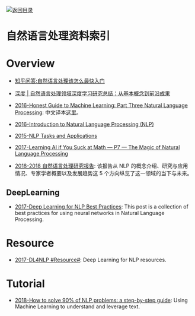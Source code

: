 [![返回目录](https://user-images.githubusercontent.com/5803001/38079637-ff0abcf0-3371-11e8-9b76-ad651620afc7.jpg)](https://github.com/wxyyxc1992/Awesome-Lists)

# 自然语言处理资料索引

# Overview

- [知乎问答:自然语言处理该怎么最快入门](https://www.zhihu.com/question/19895141/answer/20084186)

- [深度 | 自然语言处理领域深度学习研究总结：从基本概念到前沿成果](http://mp.weixin.qq.com/s?__biz=MzA3MzI4MjgzMw==&mid=2650722208&idx=1&sn=52397806416c7d7f570d5c8fc9ecb96e&chksm=871b0bdeb06c82c85c03e7a07a3c71d9258969470ed8b70eeff850db98a0b7b98cda6fe787ee&mpshare=1&scene=23&srcid=01112KQgkGgBgbhPcHK1N2Lt#rd)

- [2016-Honest Guide to Machine Learning: Part Three Natural Language Processing](https://medium.com/axiomzenteam/honest-guide-to-machine-learning-part-three-54a1c71a9d64#.6m3avvq29): 中文译本[这里](http://www.jiqizhixin.com/article/2314)。

- [2016-Introduction to Natural Language Processing (NLP)](http://blog.algorithmia.com/introduction-natural-language-processing-nlp/)

- [2015-NLP Tasks and Applications](http://www.cs.jhu.edu/~jason/465/PDFSlides/lect36-tasks.pdf)

- [2017-Learning AI if You Suck at Math — P7 — The Magic of Natural Language Processing](https://parg.co/bR4)

* [2018-2018 自然语言处理研究报告](https://mp.weixin.qq.com/s/Hz2_xAyToCEXf2scl7me8Q): 该报告从 NLP 的概念介绍、研究与应用情况、专家学者概要以及发展趋势这 5 个方向纵览了这一领域的当下与未来。

## DeepLearning

- [2017-Deep Learning for NLP Best Practices](http://ruder.io/deep-learning-nlp-best-practices/index.html#optimization): This post is a collection of best practices for using neural networks in Natural Language Processing.

# Resource

- [2017-DL4NLP #Resource#](https://github.com/andrewt3000/DL4NLP): Deep Learning for NLP resources.

# Tutorial

- [2018-How to solve 90% of NLP problems: a step-by-step guide](https://parg.co/UiG): Using Machine Learning to understand and leverage text.
